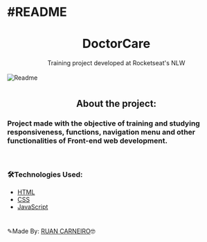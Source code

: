 # #README

<p align="center"> 
  <a alt=GitHub href="https://github.com/ruanmatos01">
  <a href="https://www.linkedin.com/in/ruan-carneiro-1b5464210/">
  <a href=""> </a>
</p>

<div align="center">
   <h1>DoctorCare</h1>
   Training project developed at Rocketseat's NLW
</div>

<br>

<img alt="Readme" title="Readme" src="./.github/DoctorCare.gif">

<br>

#

<h2 align="center">About the project:</h2>

<h3>Project made with the objective of training and studying responsiveness, functions, navigation menu and other functionalities of Front-end web development.</h3>
<br>

<h3>🛠️Technologies Used:</h3>

- [HTML](https://www.learn-html.org)
- [CSS](https://www.w3.org/Style/CSS/Overview.en.html)
- [JavaScript](https://www.javascript.com)

#

✎Made By: [RUAN CARNEIRO](https://www.linkedin.com/in/ruan-carneiro-1b5464210/)🤓
